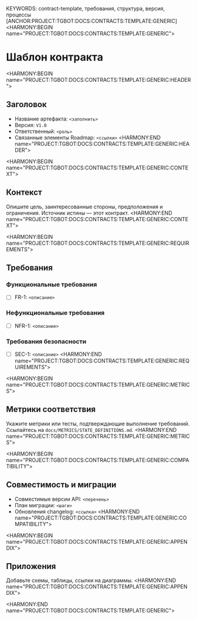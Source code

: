 KEYWORDS: contract-template, требования, структура, версия, процессы
[ANCHOR:PROJECT:TGBOT:DOCS:CONTRACTS:TEMPLATE:GENERIC]
<HARMONY:BEGIN name="PROJECT:TGBOT:DOCS:CONTRACTS:TEMPLATE:GENERIC">
# Шаблон контракта

<HARMONY:BEGIN name="PROJECT:TGBOT:DOCS:CONTRACTS:TEMPLATE:GENERIC:HEADER">
## Заголовок
- Название артефакта: `<заполнить>`
- Версия: `V1.0`
- Ответственный: `<роль>`
- Связанные элементы Roadmap: `<ссылки>`
<HARMONY:END name="PROJECT:TGBOT:DOCS:CONTRACTS:TEMPLATE:GENERIC:HEADER">

<HARMONY:BEGIN name="PROJECT:TGBOT:DOCS:CONTRACTS:TEMPLATE:GENERIC:CONTEXT">
## Контекст
Опишите цель, заинтересованные стороны, предположения и ограничения. Источник истины — этот контракт.
<HARMONY:END name="PROJECT:TGBOT:DOCS:CONTRACTS:TEMPLATE:GENERIC:CONTEXT">

<HARMONY:BEGIN name="PROJECT:TGBOT:DOCS:CONTRACTS:TEMPLATE:GENERIC:REQUIREMENTS">
## Требования
### Функциональные требования
- [ ] FR-1: `<описание>`

### Нефункциональные требования
- [ ] NFR-1: `<описание>`

### Требования безопасности
- [ ] SEC-1: `<описание>`
<HARMONY:END name="PROJECT:TGBOT:DOCS:CONTRACTS:TEMPLATE:GENERIC:REQUIREMENTS">

<HARMONY:BEGIN name="PROJECT:TGBOT:DOCS:CONTRACTS:TEMPLATE:GENERIC:METRICS">
## Метрики соответствия
Укажите метрики или тесты, подтверждающие выполнение требований. Ссылайтесь на `docs/METRICS/STATE_DEFINITIONS.md`.
<HARMONY:END name="PROJECT:TGBOT:DOCS:CONTRACTS:TEMPLATE:GENERIC:METRICS">

<HARMONY:BEGIN name="PROJECT:TGBOT:DOCS:CONTRACTS:TEMPLATE:GENERIC:COMPATIBILITY">
## Совместимость и миграции
- Совместимые версии API: `<перечень>`
- План миграции: `<шаги>`
- Обновления changelog: `<ссылка>`
<HARMONY:END name="PROJECT:TGBOT:DOCS:CONTRACTS:TEMPLATE:GENERIC:COMPATIBILITY">

<HARMONY:BEGIN name="PROJECT:TGBOT:DOCS:CONTRACTS:TEMPLATE:GENERIC:APPENDIX">
## Приложения
Добавьте схемы, таблицы, ссылки на диаграммы.
<HARMONY:END name="PROJECT:TGBOT:DOCS:CONTRACTS:TEMPLATE:GENERIC:APPENDIX">

<HARMONY:END name="PROJECT:TGBOT:DOCS:CONTRACTS:TEMPLATE:GENERIC">
